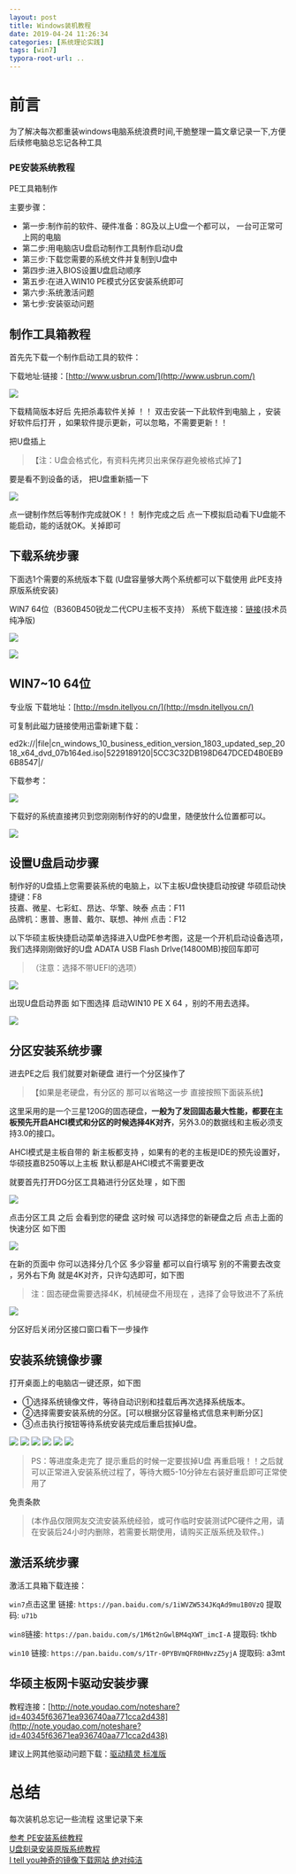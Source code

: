 ```yaml
---
layout: post
title: Windows装机教程
date: 2019-04-24 11:26:34
categories: [系统理论实践]
tags: [win7]
typora-root-url: ..
---
```



# 前言

为了解决每次都重装windows电脑系统浪费时间,干脆整理一篇文章记录一下,方便后续修电脑总忘记各种工具

### PE安装系统教程

PE工具箱制作

主要步骤：

* 第一步:制作前的软件、硬件准备：8G及以上U盘一个都可以， 一台可正常可上网的电脑
* 第二步:用电脑店U盘启动制作工具制作启动U盘
* 第三步:下载您需要的系统文件并复制到U盘中
* 第四步:进入BIOS设置U盘启动顺序
* 第五步:在进入WIN10 PE模式分区安装系统即可
* 第六步:系统激活问题
* 第七步:安装驱动问题

## 制作工具箱教程
首先先下载一个制作启动工具的软件：  

下载地址:链接：[http://www.usbrun.com/](http://www.usbrun.com/)


![](/assets/images/20190424WindowsResources/1.webp)

下载精简版本好后 先把杀毒软件关掉 ！！  双击安装一下此软件到电脑上 ，安装好软件后打开  ，如果软件提示更新，可以忽略，不需要更新！！
 

把U盘插上 
>【注：U盘会格式化，有资料先拷贝出来保存避免被格式掉了】

要是看不到设备的话， 把U盘重新插一下

![](/assets/images/20190424WindowsResources/2.webp)

点一键制作然后等制作完成就OK！！ 制作完成之后 点一下模拟启动看下U盘能不能启动，能的话就OK。关掉即可


## 下载系统步骤


下面选1个需要的系统版本下载 (U盘容量够大两个系统都可以下载使用 此PE支持原版系统安装)

WIN7 64位（B360B450锐龙二代CPU主板不支持）
系统下载连接：[链接](http://www.jsgho.net/win7/jsy/35178.html)(技术员纯净版)



![](/assets/images/20190424WindowsResources/3.webp)

![](/assets/images/20190424WindowsResources/4.webp)


## WIN7~10 64位

专业版 下载地址：[http://msdn.itellyou.cn/](http://msdn.itellyou.cn/)  

可复制此磁力链接使用迅雷新建下载：

ed2k://|file|cn_windows_10_business_edition_version_1803_updated_sep_2018_x64_dvd_07b164ed.iso|5229189120|5CC3C32DB198D647DCED4B0EB96B8547|/

下载参考：

![](/assets/images/20190424WindowsResources/5.webp)

下载好的系统直接拷贝到您刚刚制作好的的U盘里，随便放什么位置都可以。

![](/assets/images/20190424WindowsResources/6.webp)


## 设置U盘启动步骤

制作好的U盘插上您需要装系统的电脑上，以下主板U盘快捷启动按键
华硕启动快捷键：F8  
技嘉、微星、七彩虹、昂达、华擎、映泰 点击：F11  
品牌机：惠普、惠普、戴尔、联想、神州 点击：F12  

以下华硕主板快捷启动菜单选择进入U盘PE参考图，这是一个开机启动设备选项，我们选择刚刚做好的U盘 ADATA USB Flash Drlve(14800MB)按回车即可  

>（注意：选择不带UEFI的选项）

![](/assets/images/20190424WindowsResources/7.webp)

出现U盘启动界面 如下图选择  启动WIN10 PE X 64 ，别的不用去选择。 

![](/assets/images/20190424WindowsResources/8.webp)


## 分区安装系统步骤

进去PE之后 我们就要对新硬盘 进行一个分区操作了  

>【如果是老硬盘，有分区的 那可以省略这一步 直接按照下面装系统】

这里采用的是一个三星120G的固态硬盘，__一般为了发回固态最大性能，都要在主板预先开启AHCI模式和分区的时候选择4K对齐__，另外3.0的数据线和主板必须支持3.0的接口。

AHCI模式是主板自带的 新主板都支持 ，如果有的老的主板是IDE的预先设置好，华硕技嘉B250等以上主板 默认都是AHCI模式不需要更改 

 就要首先打开DG分区工具箱进行分区处理 ，如下图
 
![](/assets/images/20190424WindowsResources/9.webp)
 
点击分区工具 之后 会看到您的硬盘  这时候 可以选择您的新硬盘之后 点击上面的快速分区 如下图 
 
![](/assets/images/20190424WindowsResources/10.webp)

在新的页面中 你可以选择分几个区  多少容量 都可以自行填写 别的不需要去改变 ，另外右下角 就是4K对齐，只许勾选即可，如下图

> 注：固态硬盘需要选择4K，机械硬盘不用现在 ，选择了会导致进不了系统


![](/assets/images/20190424WindowsResources/11.webp)


分区好后关闭分区接口窗口看下一步操作


##  安装系统镜像步骤


打开桌面上的电脑店一键还原，如下图  

* ①选择系统镜像文件，等待自动识别和挂载后再次选择系统版本。
* ②选择需要安装系统的分区。[可以根据分区容量格式信息来判断分区]
* ③点击执行按钮等待系统安装完成后重启拔掉U盘。

![](/assets/images/20190424WindowsResources/12.webp)
![](/assets/images/20190424WindowsResources/13.webp)
![](/assets/images/20190424WindowsResources/14.webp)
![](/assets/images/20190424WindowsResources/15.webp)
![](/assets/images/20190424WindowsResources/16.webp)
![](/assets/images/20190424WindowsResources/17.webp)

> PS：等进度条走完了  提示重启的时候一定要拔掉U盘   再重启哦！！之后就可以正常进入安装系统过程了，等待大概5-10分钟左右装好重启即可正常使用了  

免责条款
> (本作品仅限网友交流安装系统经验，或可作临时安装测试PC硬件之用，请在安装后24小时内删除，若需要长期使用，请购买正版系统及软件。)


##  激活系统步骤


激活工具箱下载连接： 

`win7`点击这里 链接: `https://pan.baidu.com/s/1iWVZW534JKqAd9mu1B0VzQ` 提取码: `u71b`

`win8`链接: `https://pan.baidu.com/s/1M6t2nGwlBM4qXWT_imcI-A` 提取码: tkhb

`win10` 链接: `https://pan.baidu.com/s/1Tr-0PYBVmQFR0HNvzZ5yjA` 提取码: a3mt

## 华硕主板网卡驱动安装步骤

教程连接：[http://note.youdao.com/noteshare?id=40345f63671ea936740aa771cca2d438](http://note.youdao.com/noteshare?id=40345f63671ea936740aa771cca2d438)


建议上网其他驱动问题下载：[驱动精灵 标准版](http://www.drivergenius.com/)


# 总结

每次装机总忘记一些流程 这里记录下来


[参考 PE安装系统教程](https://note.youdao.com/ynoteshare1/index.html?id=e0f8c30393c4f069555d286020f9d394&type=note)  
[U盘刻录安装原版系统教程](http://05aebac1.wiz03.com/share/s/05HHH13zK4EY2bE37Q00RO3H1CvO101754vQ2bNyFE2nhALV?tdsourcetag=s_pcqq_aiomsg)  
[I tell you神奇的镜像下载网站 绝对纯洁](http://msdn.itellyou.cn/)